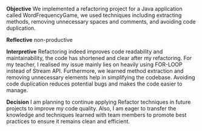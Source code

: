 **Objective**
We implemented a refactoring project for a Java application called WordFrequencyGame, we used techniques including extracting methods, removing unnecessary spaces and comments, and avoiding code duplication.

**Reflective**
non-productive


**Interpretive**
Refactoring indeed improves code readability and maintainability, the code has shortened and clear after my refactoring.
For my teacher, I realised my issue mainly lies on heavily using FOR-LOOP instead of Stream API. Furthermore, we learned method extraction and removing unnecessary elements help in simplifying the codebase.
Avoiding code duplication reduces potential bugs and makes the code easier to manage.

**Decision**
I am planning to continue applying Refactor techniques in future projects to improve my code quality.
Also, I am eager to transfer the knowledge and techniques learned with team members to promote best practices to ensure it remains clean and efficient.
